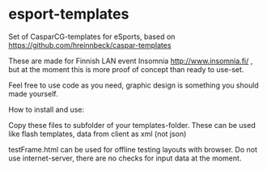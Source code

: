 # esport-templates
Set of CasparCG-templates for eSports, based on https://github.com/hreinnbeck/caspar-templates

These are made for Finnish LAN event Insomnia http://www.insomnia.fi/ , but at the moment this is more proof of concept than ready to use-set.  

Feel free to use code as you need, graphic design is something you should made yourself. 

How to install and use:

Copy these files to subfolder of your templates-folder. These can be used like flash templates, data from client as xml (not json)


testFrame.html can be used for offline testing layouts with browser. Do not use internet-server, there are no checks for input data at the moment.
